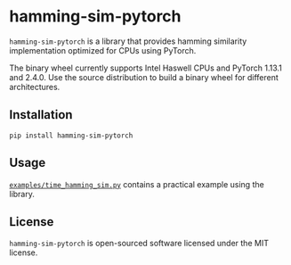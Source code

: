 # hamming-sim-pytorch

`hamming-sim-pytorch` is a library that provides hamming similarity implementation
optimized for CPUs using PyTorch.

The binary wheel currently supports Intel Haswell CPUs and PyTorch 1.13.1 and 2.4.0.
Use the source distribution to build a binary wheel for different architectures.

## Installation

```
pip install hamming-sim-pytorch
```

## Usage

[`examples/time_hamming_sim.py`](examples/time_hamming_sim.py) contains a practical
example using the library.

## License

`hamming-sim-pytorch` is open-sourced software licensed under the MIT license.
